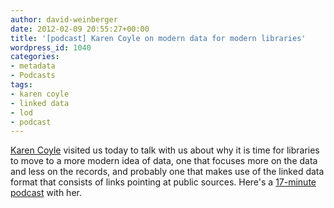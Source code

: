 ```yaml
---
author: david-weinberger
date: 2012-02-09 20:55:27+00:00
title: '[podcast] Karen Coyle on modern data for modern libraries'
wordpress_id: 1040
categories:
- metadata
- Podcasts
tags:
- karen coyle
- linked data
- lod
- podcast
---
```


[Karen Coyle](http://kcoyle.net/) visited us today to talk with us about why it is time for libraries to move to a more modern idea of data, one that focuses more on the data and less on the records, and probably one that makes use of the linked data format that consists of links pointing at public sources. Here's a [17-minute podcast](https://lil-blog-media.s3.amazonaws.com/podcast/karen_coyle.mp3) with her.

